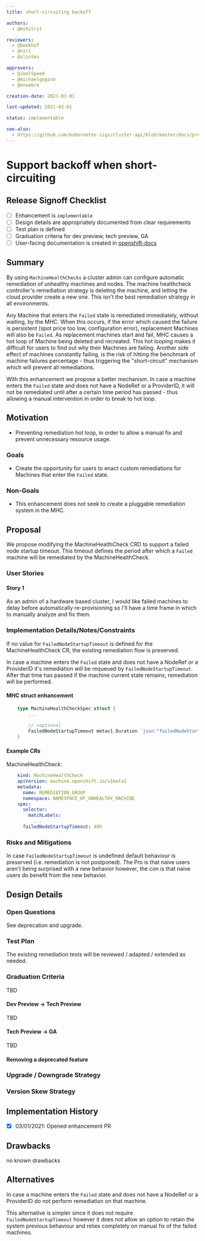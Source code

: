 ```yaml
---
title: short-circuiting backoff

authors:
  - @mshitrit

reviewers:
  - @beekhof
  - @n1r1
  - @slintes

approvers:
  - @JoelSpeed
  - @michaelgugino
  - @enxebre

creation-date: 2021-03-01

last-updated: 2021-03-01

status: implementable

see-also:
  - https://github.com/kubernetes-sigs/cluster-api/blob/master/docs/proposals/20191030-machine-health-checking.md
---
```


# Support backoff when short-circuiting

## Release Signoff Checklist

- [ ] Enhancement is `implementable`
- [ ] Design details are appropriately documented from clear requirements
- [ ] Test plan is defined
- [ ] Graduation criteria for dev preview, tech preview, GA
- [ ] User-facing documentation is created in [openshift-docs](https://github.com/openshift/openshift-docs/)

## Summary

By using `MachineHealthChecks` a cluster admin can configure automatic remediation of unhealthy machines and nodes.
The machine healthcheck controller's remediation strategy is deleting the machine, and letting the cloud provider
create a new one. This isn't the best remediation strategy in all environments.

Any Machine that enters the `Failed` state is remediated immediately, without waiting, by the MHC.
When this occurs, if the error which caused the failure is persistent (spot price too low, configuration error), replacement Machines will also be `Failed`.
As replacement machines start and fail, MHC causes a hot loop of Machine being deleted and recreated.
This hot looping makes it difficult for users to find out why their Machines are failing.
Another side effect of machines constantly failing, is the risk of hitting the benchmark of machine failures percentage - thus triggering the "short-circuit" mechanism which will prevent all remediations.

With this enhancement we propose a better mechanism.
In case a machine enters the `Failed` state and does not have a NodeRef or a ProviderID, it will not be remediated until after a certain time period has passed - thus allowing a manual intervention in order to break to hot loop.

## Motivation

- Preventing remediation hot loop, in order to allow a manual fix and prevent unnecessary resource usage.

### Goals

- Create the opportunity for users to enact custom remediations for Machines that enter the `Failed` state.

### Non-Goals

- This enhancement does not seek to create a pluggable remediation system in the MHC.

## Proposal

We propose modifying the MachineHealthCheck CRD to support a failed node startup timeout. This timeout defines the period after which a `Failed` machine will be remediated by the MachineHealthCheck.

### User Stories

#### Story 1

As an admin of a hardware based cluster, I would like failed machines to delay before automatically re-provisioning so I'll have a time frame in which to manually analyze and fix them.

### Implementation Details/Notes/Constraints

If no value for `FailedNodeStartupTimeout` is defined for the MachineHealthCheck CR, the existing remediation flow
is preserved.

In case a machine enters the `Failed` state and does not have a NodeRef or a ProviderID it's remediation will be requeued by `FailedNodeStartupTimeout`.
After that time has passed if the machine current state remains, remediation will be performed.


#### MHC struct enhancement

```go
    type MachineHealthCheckSpec struct {
        ...
    
        // +optional
        FailedNodeStartupTimeout metav1.Duration `json:"failedNodeStartupTimeout,omitempty"`
    }
```

#### Example CRs

MachineHealthCheck:
```yaml
    kind: MachineHealthCheck
    apiVersion: machine.openshift.io/v1beta1
    metadata:
      name: REMEDIATION_GROUP
      namespace: NAMESPACE_OF_UNHEALTHY_MACHINE
    spec:
      selector:
        matchLabels: 
          ...
      failedNodeStartupTimeout: 48h
```

### Risks and Mitigations
In case `FailedNodeStartupTimeout` is undefined default behaviour is preserved (i.e. remediation is not postponed).
The Pro is that naive users aren't being surprised with a new behavior however, the con is that naive users do benefit from the new behavior.

## Design Details

### Open Questions

See deprecation and upgrade.

### Test Plan

The existing remediation tests will be reviewed / adapted / extended as needed.

### Graduation Criteria

TBD

#### Dev Preview -> Tech Preview

TBD

#### Tech Preview -> GA

TBD

#### Removing a deprecated feature

### Upgrade / Downgrade Strategy

### Version Skew Strategy

## Implementation History

- [x] 03/01/2021: Opened enhancement PR

## Drawbacks

no known drawbacks

## Alternatives

In case a machine enters the `Failed` state and does not have a NodeRef or a ProviderID do not perform remediation on that machine.

This alternative is simpler since it does not require `FailedNodeStartupTimeout` however it does not allow an option to retain the system previous behaviour and relies completely on manual fix of the failed machines.